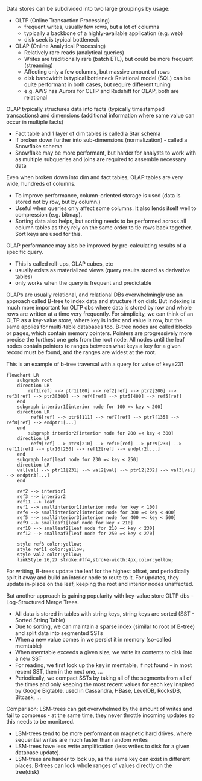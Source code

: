 Data stores can be subdivided into two large groupings by usage:
- OLTP (Online Transaction Processing) 
  - frequent writes, usually few rows, but a lot of columns 
  - typically a backbone of a highly-available application (e.g. web)
  - disk seek is typical bottleneck
- OLAP (Online Analytical Processing)
  - Relatively rare reads (analytical queries) 
  - Writes are traditionally rare (batch ETL), but could be more frequent (streaming)
  - Affecting only a few columns, but massive amount of rows
  - disk bandwidth is typical bottleneck
Relational model (SQL) can be quite performant in both cases, but require different tuning 
  - e.g. AWS has Aurora for OLTP and Redshift for OLAP, both are relational

OLAP typically structures data into facts (typically timestamped transactions) and dimensions (additional information where same value can occur in multiple facts)
 - Fact table and 1 layer of dim tables is called a Star schema
 - If broken down further into sub-dimensions (normalization) - called a Snowflake schema
 - Snowflake may be more performant, but harder for analysts to work with as multiple subqueries and joins are required to assemble necessary data

Even when broken down into dim and fact tables, OLAP tables are very wide, hundreds of columns.
- To improve performance, column-oriented storage is used (data is stored not by row, but by column.) 
- Useful when queries only affect some columns. It also lends itself well to compression (e.g. bitmap). 
- Sorting data also helps, but sorting needs to be performed across all column tables as they rely on the same order to tie rows back together. Sort keys are used for this.

OLAP performance may also be improved by pre-calculating results of a specific query. 
  - This is called roll-ups, OLAP cubes, etc
  - usually exists as materialized views (query results stored as derivative tables)
  - only works when the query is frequent and predictable 

OLAPs are usually relational, and relational DBs overwhelmingly use an approach called B-tree to index data and structure it on disk. But indexing is much more important for OLTP dbs where data is stored by row and whole rows are written at a time very frequently. 
For simplicity, we can think of an OLTP as a key-value store, where key is index and value is row, but the same applies for multi-table databases too.
B-tree nodes are called blocks or pages, which contain memory pointers. Pointers are progressively more precise the furthest one gets from the root node. All nodes until the leaf nodes contain pointers to ranges between what keys a key for a given record must be found, and the ranges are widest at the root.

This is an example of b-tree traversal with a query for value of key=231
```mermaid
flowchart LR
    subgraph root
    direction LR
        ref1[ref] --> ptr1[100] --> ref2[ref] --> ptr2[200] --> ref3[ref] --> ptr3[300] --> ref4[ref] --> ptr5[400] --> ref5[ref]
    end
    subgraph interior1[interior node for 100 =< key < 200]
    direction LR
         ref6[ref] --> ptr6[111] --> ref7[ref] --> ptr7[135] --> ref8[ref] --> endptr1[...]
    end
        subgraph interior2[interior node for 200 =< key < 300]
    direction LR
         ref9[ref] --> ptr8[210] --> ref10[ref] --> ptr9[230] --> ref11[ref] --> ptr10[250] --> ref12[ref] --> endptr2[...]
    end
    subgraph leaf[leaf node for 230 =< key < 250]
    direction LR
    val[val] --> ptr11[231] --> val2[val] --> ptr12[232] --> val3[val] --> endptr3[...]
    end

    ref2 --> interior1
    ref3 --> interior2
    ref11 --> leaf
    ref1 --> smallinterior1[interior node for key < 100]
    ref4 --> smallinterior2[interior node for 300 =< key < 400]
    ref5 --> smallinterior3[interior node for 400 =< key < 500]
    ref9 --> smalleaf1[leaf node for key < 210]
    ref10 --> smalleaf2[leaf node for 210 =< key < 230]
    ref12 --> smalleaf3[leaf node for 250 =< key < 270]
    
    style ref3 color:yellow;
    style ref11 color:yellow;
    style val2 color:yellow;
    linkStyle 26,27 stroke:#ff4,stroke-width:4px,color:yellow;
```
For writing, B-trees update the leaf for the highest offset, and periodically split it away and build an interior node to route to it. For updates, they update in-place on the leaf, keeping the root and interior nodes unaffected.

But another approach is gaining popularity with key-value store OLTP dbs - Log-Structured Merge Trees.
- All data is stored in tables with string keys, string keys are sorted (SST - Sorted String Table)
- Due to sorting, we can maintain a sparse index (similar to root of B-tree) and split data into segmented SSTs
- When a new value comes in we persist it in memory (so-called memtable)
- When memtable exceeds a given size, we write its contents to disk into a new SST
- For reading, we first look up the key in memtable, if not found - in most recent SST, then in the next one, ...
- Periodically, we compact SSTs by taking all of the segments from all of the times and only keeping the most recent values for each key
Inspired by Google Bigtable, used in Cassandra, HBase, LevelDB, RocksDB, Bitcask, ...

Comparison:
 LSM-trees can get overwhelmed by the amount of writes and fail to compress - at the same time, they never throttle incoming updates so this needs to be monitored.
- LSM-trees tend to be more performant on magnetic hard drives, where sequential writes are much faster than random writes
- LSM-trees have less write amplification (less writes to disk for a given database update).
- LSM-trees are harder to lock up, as the same key can exist in different places. B-trees can lock whole ranges of values directly on the tree(disk)